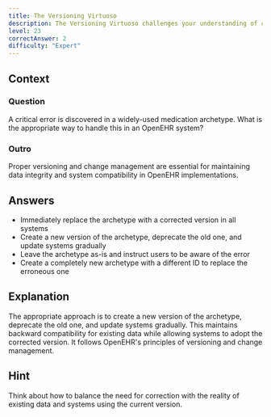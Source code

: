 ```yaml
---
title: The Versioning Virtuoso
description: The Versioning Virtuoso challenges your understanding of change management in OpenEHR systems!
level: 23
correctAnswer: 2
difficulty: "Expert"
---
```


## Context

### Question

A critical error is discovered in a widely-used medication archetype. What is the appropriate way to handle this in an OpenEHR system?

### Outro

Proper versioning and change management are essential for maintaining data integrity and system compatibility in OpenEHR implementations.

## Answers

* Immediately replace the archetype with a corrected version in all systems
* Create a new version of the archetype, deprecate the old one, and update systems gradually
* Leave the archetype as-is and instruct users to be aware of the error
* Create a completely new archetype with a different ID to replace the erroneous one

## Explanation

The appropriate approach is to create a new version of the archetype, deprecate the old one, and update systems gradually. This maintains backward compatibility for existing data while allowing systems to adopt the corrected version. It follows OpenEHR's principles of versioning and change management.

## Hint

Think about how to balance the need for correction with the reality of existing data and systems using the current version.

